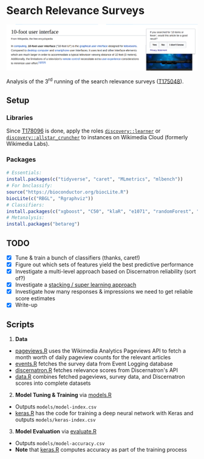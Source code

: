 # Search Relevance Surveys

[![By EBernhardson](docs/figures/example_human_search_relevance_survey.png)](https://phabricator.wikimedia.org/F9161493)

Analysis of the 3<sup>rd</sup> running of the search relevance surveys ([T175048](https://phabricator.wikimedia.org/T175048)).

## Setup

### Libraries

Since [T178096](https://phabricator.wikimedia.org/T178096) is done, apply the roles [`discovery::learner`](https://github.com/wikimedia/puppet/blob/production/modules/role/manifests/discovery/learner.pp) or [`discovery::allstar_cruncher`](https://github.com/wikimedia/puppet/blob/production/modules/role/manifests/discovery/allstar_cruncher.pp) to instances on Wikimedia Cloud (formerly Wikimedia Labs).

### Packages

```R
# Essentials:
install.packages(c("tidyverse", "caret", "MLmetrics", "mlbench"))
# For bnclassify:
source("https://bioconductor.org/biocLite.R")
biocLite(c("RBGL", "Rgraphviz"))
# Classifiers:
install.packages(c("xgboost", "C50", "klaR", "e1071", "randomForest", "bnclassify", "keras"))
# Metanalysis:
install.packages("betareg")
```

## TODO

- [x] Tune & train a bunch of classifiers (thanks, caret!)
- [x] Figure out which sets of features yield the best predictive performance
- [x] Investigate a multi-level approach based on Discernatron reliability (sort of?)
- [x] Investigate a [stacking / super learning approach](https://github.com/h2oai/h2o-tutorials/tree/master/tutorials/ensembles-stacking)
- [x] Investigate how many responses & impressions we need to get reliable score estimates
- [x] Write-up

## Scripts

1. **Data**
  - [pageviews.R](pageviews.R) uses the Wikimedia Analytics Pageviews API to fetch a month worth of daily pageview counts for the relevant articles
  - [events.R](events.R) fetches the survey data from Event Logging database
  - [discernatron.R](discernatron.R) fetches relevance scores from Discernatron's API
  - [data.R](data.R) combines fetched pageviews, survey data, and Discernatron scores into complete datasets
2. **Model Tuning & Training** via [models.R](models.R)
  - Outputs `models/model-index.csv`
  - [keras.R](keras.R) has the code for training a deep neural network with Keras and outputs `models/keras-index.csv`
3. **Model Evaluation** via [evaluate.R](evaluate.R)
  - Outputs `models/model-accuracy.csv`
  - **Note** that [keras.R](keras.R) computes accuracy as part of the training process
